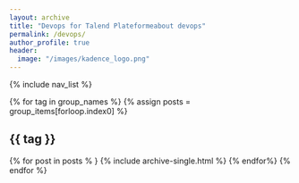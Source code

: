 ```yaml
---
layout: archive
title: "Devops for Talend Plateformeabout devops"
permalink: /devops/
author_profile: true
header:
  image: "/images/kadence_logo.png"
---
```


{% include nav_list %}


  {% for tag in group_names %}
    {% assign posts = group_items[forloop.index0] %}
    <h2 id="{{ tag  | slugify }}" class="archive__subtitle">{{ tag }}</h2>
    {% for post in posts % }
      {% include archive-single.html %}
    {% endfor%}
  {% endfor %}
